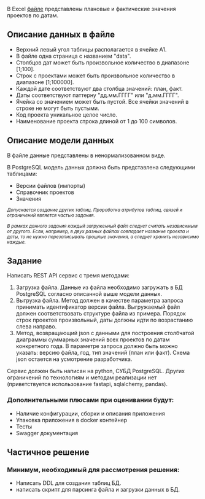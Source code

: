 В Excel [файле](example.xlsx) представлены плановые и фактические значения проектов по датам.

## Описание данных в файле
* Верхний левый угол таблицы располагается в ячейке А1.
* В файле одна страница с названием "data".
* Столбцов дат может быть произвольное количество в диапазоне \[1;100].
* Строк с проектами может быть произвольное количество в диапазоне \[1;100000].
* Каждой дате соответствуют два столбца значений: план, факт.
* Даты соответствуют паттерну "дд.мм.ГГГГ" или "д.мм.ГГГГ".
* Ячейка со значением может быть пустой. Все ячейки значений в строке не могут быть пустыми.
* Код проекта уникальное целое число.
* Наименование проекта строка длиной от 1 до 100 символов.

## Описание модели данных
В файле данные представлены в ненормализованном виде.

В PostgreSQL модель данных должна быть представлена следующими таблицами:
* Версии файлов (импорты)
* Справочник проектов
* Значения

    
<sub>*Допускается создание других таблиц. Проработка атрибутов таблиц, связей и ограничений является частью задания.*</sub>

<sub>*В рамках данного задания каждый загруженный файл следует считать независимым от другого. Если, например, в двух разных файлах совпадает название проекта и даты, то не нужно перезаписывать прошлые значения, а следует хранить независимо каждые.*</sub>

## Задание
Написать REST API сервис с тремя методами:
1.	Загрузка файла. Данные из файла необходимо загружать в БД PostgreSQL согласно описанной выше модели данных.
2.	Выгрузка файла. Метод должен в качестве параметра запроса принимать идентификатор версии файла. Выгружаемый файл должен соответствовать структуре файла из примера. Порядок строк проектов произвольный, даты должны идти по возрастанию слева направо.
3.	Метод, возвращающий json с данными для построения столбчатой диаграммы суммарных значений всех проектов по датам конкретного года. В параметре запроса должно быть можно указать: версию файла, год, тип значений (план или факт). Схема json остается на усмотрение разработчика.  
 
Сервис должен быть написан на python, СУБД PostgreSQL. Других ограничений по технологиям и методам реализации нет (приветствуется использование fastapi, sqlalchemy, pandas).
 
### Дополнительными плюсами при оценивании будут:
* Наличие конфигурации, сборки и описания приложения
* Упаковка приложения в docker контейнер
* Тесты
* Swagger документация
 
## Частичное решение
### Минимум, необходимый для рассмотрения решения: 
* Написать DDL для создания таблиц БД.
* написать скрипт для парсинга файла и загрузки данных в БД.
 


